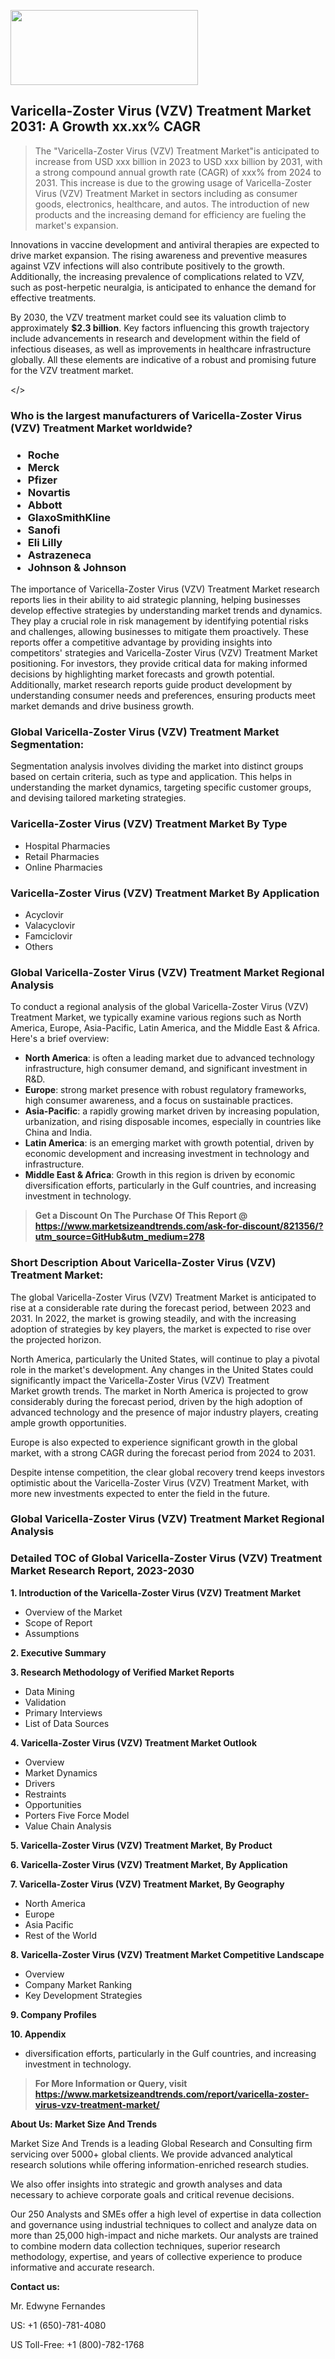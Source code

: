 <img src="https://100x100musica.es/wp-content/uploads/2024/12/Verified-Market-Reports-4-300x120.jpg" alt="" width="300" height="120" class="alignnone size-medium wp-image-100382" /><h2>Varicella-Zoster Virus (VZV) Treatment Market 2031: A&nbsp;Growth&nbsp;xx.xx% CAGR</h2><blockquote id="" class="">The "Varicella-Zoster Virus (VZV) Treatment Market"is anticipated to increase from USD xxx billion in 2023 to USD xxx billion by 2031, with a strong compound annual growth rate (CAGR) of xxx% from 2024 to 2031. This increase is due to the growing usage of Varicella-Zoster Virus (VZV) Treatment Market in sectors including as consumer goods, electronics, healthcare, and autos. The introduction of new products and the increasing demand for efficiency are fueling the market's expansion.</blockquote><p> <p>Innovations in vaccine development and antiviral therapies are expected to drive market expansion. The rising awareness and preventive measures against VZV infections will also contribute positively to the growth. Additionally, the increasing prevalence of complications related to VZV, such as post-herpetic neuralgia, is anticipated to enhance the demand for effective treatments.</p> <p>By 2030, the VZV treatment market could see its valuation climb to approximately <strong>$2.3 billion</strong>. Key factors influencing this growth trajectory include advancements in research and development within the field of infectious diseases, as well as improvements in healthcare infrastructure globally. All these elements are indicative of a robust and promising future for the VZV treatment market.</p></body></></p><h3 id="" class="">Who is the largest manufacturers of&nbsp;Varicella-Zoster Virus (VZV) Treatment Market worldwide?</h3><h3 class=""><p><ul><li>Roche </li><li> Merck </li><li> Pfizer </li><li> Novartis </li><li> Abbott </li><li> GlaxoSmithKline </li><li> Sanofi </li><li> Eli Lilly </li><li> Astrazeneca </li><li> Johnson & Johnson</li></ul></p></h3><p id="ember58" class="ember-view reader-text-block__paragraph">The importance of&nbsp;Varicella-Zoster Virus (VZV) Treatment Market research reports lies in their ability to aid strategic planning, helping businesses develop effective strategies by understanding market trends and dynamics. They play a crucial role in risk management by identifying potential risks and challenges, allowing businesses to mitigate them proactively. These reports offer a competitive advantage by providing insights into competitors' strategies and Varicella-Zoster Virus (VZV) Treatment Market positioning. For investors, they provide critical data for making informed decisions by highlighting market forecasts and growth potential. Additionally, market research reports guide product development by understanding consumer needs and preferences, ensuring products meet market demands and drive business growth.</p><h3 id="" class="">Global&nbsp;Varicella-Zoster Virus (VZV) Treatment Market Segmentation:</h3><p id="" class="">Segmentation analysis involves dividing the market into distinct groups based on certain criteria, such as type and application. This helps in understanding the market dynamics, targeting specific customer groups, and devising tailored marketing strategies.</p><h3 id="" class="">Varicella-Zoster Virus (VZV) Treatment Market&nbsp;By Type</h3><p><p><ul><li>Hospital Pharmacies</li><li> Retail Pharmacies</li><li> Online Pharmacies</p></li></ul></p></p><h3 id="" class="">Varicella-Zoster Virus (VZV) Treatment Market&nbsp;By Application</h3><p class=""><p><ul><li>Acyclovir</li><li> Valacyclovir</li><li> Famciclovir</li><li> Others</li></ul></p></p><h3 id="" class="">Global Varicella-Zoster Virus (VZV) Treatment Market Regional Analysis</h3><p id="" class="">To conduct a regional analysis of the global Varicella-Zoster Virus (VZV) Treatment Market, we typically examine various regions such as North America, Europe, Asia-Pacific, Latin America, and the Middle East &amp; Africa. Here's a brief overview:</p><ul><li><strong>North America</strong>: is often a leading market due to advanced technology infrastructure, high consumer demand, and significant investment in R&amp;D.</li><li><strong>Europe</strong>: strong market presence with robust regulatory frameworks, high consumer awareness, and a focus on sustainable practices.</li><li><strong>Asia-Pacific</strong>: a rapidly growing market driven by increasing population, urbanization, and rising disposable incomes, especially in countries like China and India.</li><li><strong>Latin America</strong>: is an emerging market with growth potential, driven by economic development and increasing investment in technology and infrastructure.</li><li><strong>Middle East &amp; Africa</strong>: Growth in this region is driven by economic diversification efforts, particularly in the Gulf countries, and increasing investment in technology.</li></ul><blockquote id="" class=""><strong>Get a Discount On The Purchase Of This Report @ <a href="https://www.marketsizeandtrends.com/download-sample/821356/?utm_source=GitHub&utm_medium=278" target="_blank">https://www.marketsizeandtrends.com/ask-for-discount/821356/?utm_source=GitHub&utm_medium=278</a></strong></blockquote><h3>Short Description About Varicella-Zoster Virus (VZV) Treatment Market:</h3><p id="ember58" class="ember-view reader-text-block__paragraph">The global&nbsp;Varicella-Zoster Virus (VZV) Treatment Market&nbsp;is anticipated to rise at a considerable rate during the forecast period, between 2023 and 2031. In 2022, the market is growing steadily, and with the increasing adoption of strategies by key players, the market is expected to rise over the projected horizon.</p><p id="ember59" class="ember-view reader-text-block__paragraph">North America, particularly the United States, will continue to play a pivotal role in the market's development. Any changes in the United States could significantly impact the&nbsp;Varicella-Zoster Virus (VZV) Treatment Market&nbsp;growth trends. The market in North America is projected to grow considerably during the forecast period, driven by the high adoption of advanced technology and the presence of major industry players, creating ample growth opportunities.</p><p id="ember60" class="ember-view reader-text-block__paragraph">Europe is also expected to experience significant growth in the global market, with a strong CAGR during the forecast period from 2024 to 2031.</p><p id="ember61" class="ember-view reader-text-block__paragraph">Despite intense competition, the clear global recovery trend keeps investors optimistic about the&nbsp;Varicella-Zoster Virus (VZV) Treatment Market, with more new investments expected to enter the field in the future.</p><h3 id="" class="">Global Varicella-Zoster Virus (VZV) Treatment Market Regional Analysis</h3><h3 id="" class="">Detailed TOC of Global Varicella-Zoster Virus (VZV) Treatment Market Research Report, 2023-2030</h3><p id="" class=""><strong>1. Introduction of the Varicella-Zoster Virus (VZV) Treatment Market</strong></p><ul><li>Overview of the Market</li><li>Scope of Report</li><li>Assumptions</li></ul><p id="" class=""><strong>2. Executive Summary</strong></p><p id="" class=""><strong>3. Research Methodology of Verified Market Reports</strong></p><ul><li>Data Mining</li><li>Validation</li><li>Primary Interviews</li><li>List of Data Sources</li></ul><p id="" class=""><strong>4. Varicella-Zoster Virus (VZV) Treatment Market Outlook</strong></p><ul><li>Overview</li><li>Market Dynamics</li><li>Drivers</li><li>Restraints</li><li>Opportunities</li><li>Porters Five Force Model</li><li>Value Chain Analysis</li></ul><p id="" class=""><strong>5. Varicella-Zoster Virus (VZV) Treatment Market, By Product</strong></p><p id="" class=""><strong>6. Varicella-Zoster Virus (VZV) Treatment Market, By Application</strong></p><p id="" class=""><strong>7. Varicella-Zoster Virus (VZV) Treatment Market, By Geography</strong></p><ul><li>North America</li><li>Europe</li><li>Asia Pacific</li><li>Rest of the World</li></ul><p id="" class=""><strong>8. Varicella-Zoster Virus (VZV) Treatment Market Competitive Landscape</strong></p><ul><li>Overview</li><li>Company Market Ranking</li><li>Key Development Strategies</li></ul><p id="" class=""><strong>9. Company Profiles</strong></p><p id="" class=""><strong>10. Appendix</strong></p><ul><li>diversification efforts, particularly in the Gulf countries, and increasing investment in technology.</li></ul><blockquote id="" class=""><strong>For More Information or Query, visit <strong><strong><a href="https://www.marketsizeandtrends.com/report/varicella-zoster-virus-vzv-treatment-market/" target="_blank">https://www.marketsizeandtrends.com/report/varicella-zoster-virus-vzv-treatment-market/</a></strong></strong></strong></blockquote><p id="" class=""><strong>About Us: Market Size And Trends</strong></p><p id="" class="">Market Size And Trends is a leading Global Research and Consulting firm servicing over 5000+ global clients. We provide advanced analytical research solutions while offering information-enriched research studies.</p><p id="" class="">We also offer insights into strategic and growth analyses and data necessary to achieve corporate goals and critical revenue decisions.</p><p id="" class="">Our 250 Analysts and SMEs offer a high level of expertise in data collection and governance using industrial techniques to collect and analyze data on more than 25,000 high-impact and niche markets. Our analysts are trained to combine modern data collection techniques, superior research methodology, expertise, and years of collective experience to produce informative and accurate research.</p><p id="" class=""><strong>Contact us:</strong></p><p id="" class="">Mr. Edwyne Fernandes</p><p id="" class="">US: +1 (650)-781-4080</p><p id="" class="">US Toll-Free: +1 (800)-782-1768</p>
